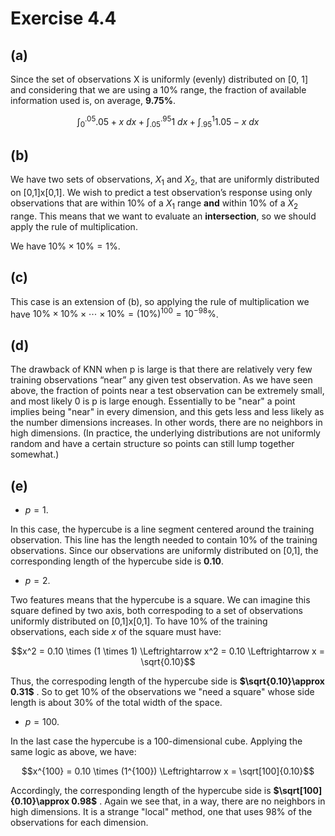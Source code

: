 
# Exercise 4.4

## (a)

Since the set of observations X is uniformly (evenly) distributed on [0, 1] and considering that we are using a 10% range, the fraction of available information used is, on average, <b>9.75%</b>.

$$
\int_{0}^{.05} .05 + x \ dx + \int_{.05}^{.95} 1 \ dx  + \int_{.95}^{1} 1.05 -x  \ dx 
$$


## (b)

We have two sets of observations, $X_1$ and $X_2$, that are uniformly distributed on [0,1]x[0,1]. We wish to predict a test observation’s response using only observations that are within 10% of a $X_1$ range <b>and</b> within 10% of a $X_2$ range. This means that we want to evaluate an <b>intersection</b>, so we should apply the rule of multiplication. 

We have $10\% \times 10\% = 1\%$.

## (c)

This case is an extension of (b), so applying the rule of multiplication we have $10\% \times 10\% \times \cdots \times 10\%  = (10\%)^{100} = 10^{-98}\%$.

## (d)

The drawback of KNN when p is large is that there are relatively very few training observations “near” any given test observation. As we have seen above, the fraction of points near a test observation can be extremely small, and most likely 0 is p is large enough. Essentially to be "near" a point implies being "near" in every dimension, and this gets less and less likely as the number dimensions increases. In other words, there are no neighbors in high dimensions. (In practice, the underlying distributions are not uniformly random and have a certain structure so points can still lump together somewhat.)

## (e)

* $p = 1$.

In this case, the hypercube is a line segment centered around the training  observation. This line has the length needed to contain 10% of the training observations. Since our observations are uniformly distributed on [0,1], the corresponding length  of the hypercube side is <b>0.10</b>.

* $p = 2$.

Two features means that the hypercube is a square. We can imagine this square defined by two axis, both correspoding to a set of observations uniformly distributed on [0,1]x[0,1]. To have 10% of the training observations, each side $x$ of the square must have:

$$x^2 = 0.10 \times (1 \times 1) \Leftrightarrow x^2 = 0.10 \Leftrightarrow x = \sqrt{0.10}$$

Thus, the correspoding length of the hypercube side is <b>$\sqrt{0.10}\approx 0.31$</b> . So to get 10% of the observations we "need a square" whose side length is about 30% of the total width of the space.

* $p = 100$.

In the last case the hypercube is a 100-dimensional cube. Applying the same logic as above, we have:

$$x^{100} = 0.10 \times (1^{100}) \Leftrightarrow x = \sqrt[100]{0.10}$$

Accordingly, the corresponding length of the hypercube side is <b>$\sqrt[100]{0.10}\approx 0.98$</b> . Again we see that, in a way, there are no neighbors in high dimensions. It is a strange "local" method, one that uses 98% of the observations for each dimension.
